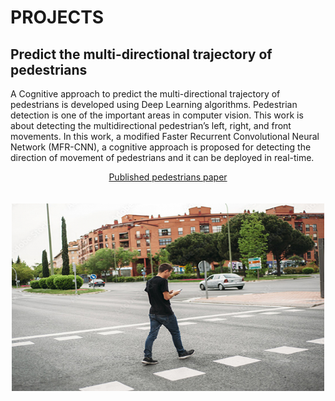 
# PROJECTS

## Predict the multi-directional trajectory of pedestrians

A Cognitive approach to predict the multi-directional trajectory of pedestrians is developed using Deep Learning algorithms. Pedestrian detection is one of the important areas in computer vision. This work is about detecting the multidirectional pedestrian’s left, right, and front movements. In this work, a modified Faster Recurrent Convolutional Neural Network (MFR-CNN), a cognitive approach is proposed for detecting the direction of movement of pedestrians and it can be deployed in real-time. 

<center><a href="https://doi.org/10.34028/iajit/20/2/11">Published pedestrians paper</a></center>

<br>
<br>


<center><img src="assets/img/pedestrian.jpg" width="500" height="300" class="center"/></center>


